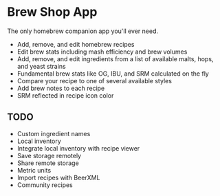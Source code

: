 Brew Shop App
=============
The only homebrew companion app you'll ever need.

- Add, remove, and edit homebrew recipes
- Edit brew stats including mash efficiency and brew volumes
- Add, remove, and edit ingredients from a list of available malts, hops, and yeast strains
- Fundamental brew stats like OG, IBU, and SRM calculated on the fly
- Compare your recipe to one of several available styles
- Add brew notes to each recipe
- SRM reflected in recipe icon color

TODO
----
* Custom ingredient names
* Local inventory
* Integrate local inventory with recipe viewer
* Save storage remotely
* Share remote storage
* Metric units
* Import recipes with BeerXML
* Community recipes

